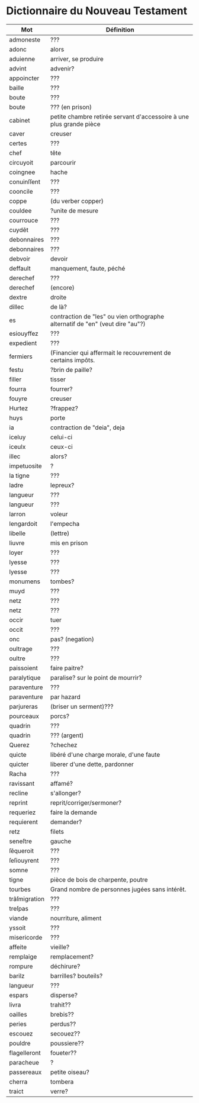 # Dictionnaire du Nouveau Testament

Mot | Définition
--- | ---
admoneste | ???
adonc | alors
aduienne | arriver, se produire
advint | advenir?
appoincter | ???
baille | ???
boute | ???
boute | ??? (en prison) 
cabinet | petite chambre retirée servant d'accessoire à une plus grande pièce
caver | creuser
certes | ???
chef | tête
circuyoit | parcourir
coingnee | hache
conuinſſent | ???
cooncile | ???
coppe | (du verber copper)
couldee | ?unite de mesure
courrouce | ???
cuydẽt | ???
debonnaires | ???
debonnaires | ???
debvoir | devoir
deffault | manquement, faute, péché
derechef | ???
derechef | (encore)
dextre | droite
dillec | de là?
es | contraction de "les" ou vien orthographe alternatif de "en" (veut dire "au"?)
esiouyffez | ???
expedient | ???
fermiers | (Financier qui affermait le recouvrement de certains impôts.
festu | ?brin de paille?
filler | tisser
fourra | fourrer?
fouyre | creuser
Hurtez | ?frappez?
huys | porte
ia | contraction de "deia", deja
iceluy | celui-ci
iceulx | ceux-ci
illec | alors?
impetuosite | ?
la tigne | ???
ladre | lepreux?
langueur | ???
langueur | ???
larron | voleur
lengardoit | l'empecha
libelle | (lettre)
liuvre | mis en prison
loyer | ???
lyesse | ???
lyesse | ???
monumens | tombes?
muyd | ???
netz | ???
netz | ???
occir | tuer
occit | ???
onc | pas? (negation)
oultrage | ???
oultre | ???
paissoient | faire paitre?
paralytique | paralise? sur le point de mourrir?
paraventure | ???
paraventure | par hazard
parjureras | (briser un serment)???
pourceaux | porcs?
quadrin | ???
quadrin | ??? (argent)
Querez | ?chechez
quicte | libéré d'une charge morale, d'une faute
quicter | liberer d'une dette, pardonner
Racha | ???
ravissant | affamé?
recline | s'allonger?
reprint | reprit/corriger/sermoner?
requeriez | faire la demande
requierent | demander?
retz | filets
seneſtre | gauche
ſẽqueroit | ???
ſeſiouyrent | ???
somne | ???
tigne | pièce de bois de charpente, poutre
tourbes | Grand nombre de personnes jugées sans intérêt.
trãſmigration | ???
treſpas | ???
viande | nourriture, aliment
yssoit | ???
misericorde | ???
affeite | vieille?
remplaige | remplacement?
rompure | déchirure?
barilz | barrilles? bouteils?
langueur | ???
espars | disperse?
livra | trahit??
oailles | brebis??
peries | perdus??
escouez | secouez??
pouldre | poussiere??
flagelleront | foueter??
paracheue | ?
passereaux | petite oiseau?
cherra | tombera
traict | verre?